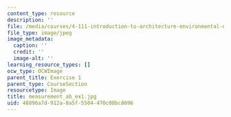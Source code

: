 ```yaml
---
content_type: resource
description: ''
file: /media/courses/4-111-introduction-to-architecture-environmental-design-spring-2014/48896a7d912a8a5f5504470c08bc8096_measurement_ab_ex1.jpg
file_type: image/jpeg
image_metadata:
  caption: ''
  credit: ''
  image-alt: ''
learning_resource_types: []
ocw_type: OCWImage
parent_title: Exercise 1
parent_type: CourseSection
resourcetype: Image
title: measurement_ab_ex1.jpg
uid: 48896a7d-912a-8a5f-5504-470c08bc8096
---
```

